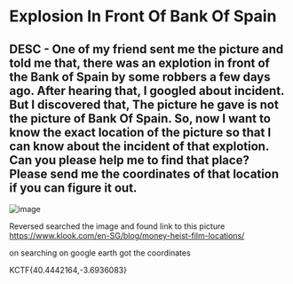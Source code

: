 # Explosion In Front Of Bank Of Spain 
## DESC - One of my friend sent me the picture and told me that, there was an explotion in front of the Bank of Spain by some robbers a few days ago. After hearing that, I googled about incident. But I discovered that, The picture he gave is not the picture of Bank Of Spain. So, now I want to know the exact location of the picture so that I can know about the incident of that explotion. Can you please help me to find that place? Please send me the coordinates of that location if you can figure it out.

![image](https://user-images.githubusercontent.com/53575624/150639072-cf80c94e-6a69-4bb5-a70e-d4d981255a5b.png)

Reversed searched the image and found link to this picture
https://www.klook.com/en-SG/blog/money-heist-film-locations/

on searching on google earth got the coordinates

KCTF{40.4442164,-3.6936083}
